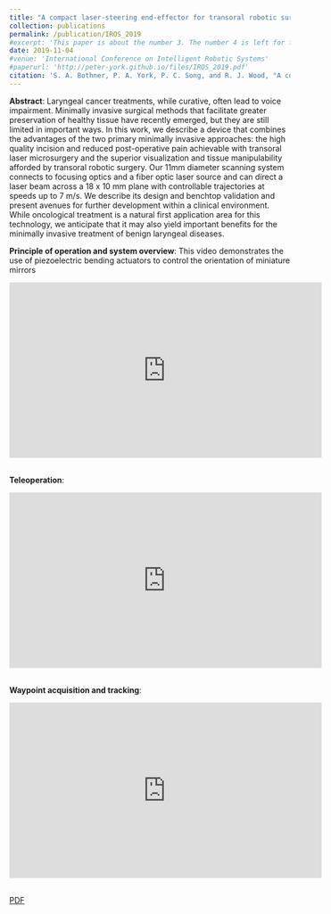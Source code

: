 ```yaml
---
title: "A compact laser-steering end-effector for transoral robotic surgery"
collection: publications
permalink: /publication/IROS_2019
#excerpt: 'This paper is about the number 3. The number 4 is left for future work.'
date: 2019-11-04
#venue: 'International Conference on Intelligent Robotic Systems'
#paperurl: 'http://peter-york.github.io/files/IROS_2019.pdf'
citation: 'S. A. Bothner, P. A. York, P. C. Song, and R. J. Wood, "A compact laser-steering end-effector for transoral robotic surgery," in IEEE International Conference on Intelligent Robots and Systems, 2019.'
---
```


**Abstract**: Laryngeal cancer treatments, while curative, often
lead to voice impairment. Minimally invasive surgical methods
that facilitate greater preservation of healthy tissue have recently
emerged, but they are still limited in important ways. In
this work, we describe a device that combines the advantages
of the two primary minimally invasive approaches: the high
quality incision and reduced post-operative pain achievable with
transoral laser microsurgery and the superior visualization and
tissue manipulability afforded by transoral robotic surgery.
Our 11mm diameter scanning system connects to focusing
optics and a fiber optic laser source and can direct a laser
beam across a 18 x 10 mm plane with controllable trajectories
at speeds up to 7 m/s. We describe its design and benchtop
validation and present avenues for further development within
a clinical environment. While oncological treatment is a natural
first application area for this technology, we anticipate that it
may also yield important benefits for the minimally invasive
treatment of benign laryngeal diseases.

**Principle of operation and system overview**: This video demonstrates the use of piezoelectric bending actuators to control the orientation of miniature mirrors
<iframe width="560" height="315" src="https://www.youtube.com/embed/QvrKOkfi4kk" frameborder="0" allow="accelerometer; autoplay; clipboard-write; encrypted-media; gyroscope; picture-in-picture" allowfullscreen></iframe>

<br> **Teleoperation**:
<iframe width="560" height="315" src="https://www.youtube.com/embed/kPblRGd8I5Q" frameborder="0" allow="accelerometer; autoplay; clipboard-write; encrypted-media; gyroscope; picture-in-picture" allowfullscreen></iframe>

<br> **Waypoint acquisition and tracking**:
<iframe width="560" height="315" src="https://www.youtube.com/embed/BUr6CHbMZig" frameborder="0" allow="accelerometer; autoplay; clipboard-write; encrypted-media; gyroscope; picture-in-picture" allowfullscreen></iframe>

<br> [PDF](http://peter-york.github.io/files/IROS_2019.pdf)
